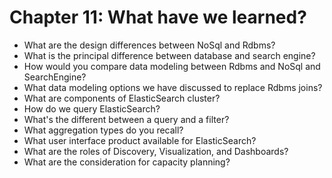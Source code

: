 # Chapter 11: What have we learned?

* What are the design differences between NoSql and Rdbms?
* What is the principal difference between database and search engine?
* How would you compare data modeling between Rdbms and NoSql and SearchEngine?
* What data modeling options we have discussed to replace Rdbms joins?
* What are components of ElasticSearch cluster?
* How do we query ElasticSearch?
* What's the different between a query and a filter?
* What aggregation types do you recall?
* What user interface product available for ElasticSearch?
* What are the roles of Discovery, Visualization, and Dashboards?
* What are the consideration for capacity planning?